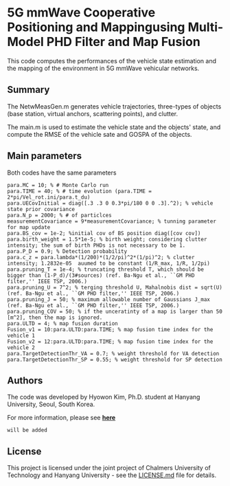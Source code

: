 # 5G mmWave Cooperative Positioning and Mappingusing Multi-Model PHD Filter and Map Fusion
This code computes the performances of the vehicle state estimation and the mapping of the environment in 5G mmWave vehicular networks.

## Summary
The NetwMeasGen.m generates vehicle trajectories, three-types of objects (base station, virtual anchors, scattering points), and clutter.

The main.m is used to estimate the vehicle state and the objects' state, and compute the RMSE of the vehicle sate and GOSPA of the objects.

## Main parameters
Both codes have the same parameters
```
para.MC = 10; % # Monte Carlo run
para.TIME = 40; % # time evolution (para.TIME = 2*pi/Vel_rot.ini/para.t_du)
para.UECovInitial = diag([.3 .3 0 0.3*pi/180 0 0 .3].^2); % vehicle state prior covariance
para.N_p = 2000; % # of particlces
measurementCovariance = 9*measurementCovariance; % tunning parameter for map update
para.BS_cov = 1e-2; %initial cov of BS position diag([cov cov])
para.birth_weight = 1.5*1e-5; % birth weight; considering clutter intensity; the sum of birth PHDs is not necessary to be 1.
para.P_D = 0.9; % Detection probability
para.c_z = para.lambda*(1/200)*(1/2/pi)^2*(1/pi)^2; % clutter intensity; 1.2832e-05  auumed to be constant (1/R_max, 1/R, 1/2pi)
para.pruning_T = 1e-4; % truncating threshold T, which should be bigger than (1-P_d)/(3#sources) (ref. Ba-Ngu et al., ``GM PHD filter,'' IEEE TSP, 2006.)
para.pruning_U = 7^2; % terging threshold U, Mahalnobis dist = sqrt(U) (ref. Ba-Ngu et al., ``GM PHD filter,'' IEEE TSP, 2006.)
para.pruning_J = 50; % maximum allowable number of Gaussians J_max (ref. Ba-Ngu et al., ``GM PHD filter,'' IEEE TSP, 2006.)
para.pruning_COV = 50; % if the unceratinty of a map is larger than 50 [m^2], then the map is ignored.
para.ULTD = 4; % map fusion duration
Fusion_v1 = 10:para.ULTD:para.TIME; % map fusion time index for the vehicle 1
Fusion_v2 = 12:para.ULTD:para.TIME; % map fusion time index for the vehicle 2
para.TargetDetectionThr_VA = 0.7; % weight threshold for VA detection
para.TargetDetectionThr_SP = 0.55; % weight threshold for SP detection
```

## Authors
The code was developed by Hyowon Kim, Ph.D. student at Hanyang University, Seoul, South Korea.

For more information, please see **[here](https://arxiv.org/abs/xxx)**
```
will be added
```


## License
This project is licensed under the joint project of Chalmers University of Technology and Hanyang University - see the [LICENSE.md](LICENSE.md) file for details.
